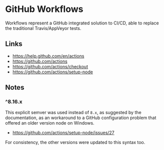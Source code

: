 # GitHub Workflows

Workflows represent a GitHub integrated solution to CI/CD, able to replace
the traditional Travis/AppVeyor tests.

## Links

- https://help.github.com/en/actions
- https://github.com/actions
- https://github.com/actions/checkout
- https://github.com/actions/setup-node

## Notes

### ^8.16.x

This explicit semver was used instead of `8.x`, as suggested by the
documentation, as an workaround to a GitHub configuration problem
that offered an older version node on Windows.

- https://github.com/actions/setup-node/issues/27

For consistency, the other versions were updated to this syntax too.
